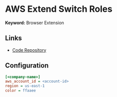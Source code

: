 # AWS Extend Switch Roles

**Keyword:** Browser Extension

## Links

- [Code Repository](https://github.com/tilfinltd/aws-extend-switch-roles)

## Configuration

```ini
[<company-name>]
aws_account_id = <account-id>
region = us-east-1
color = ffaaee
```
